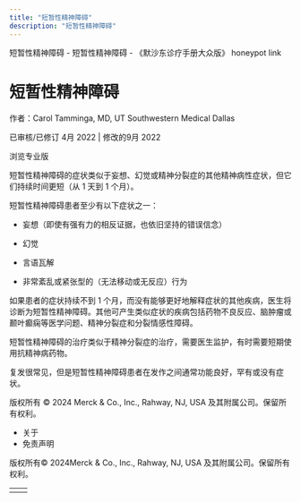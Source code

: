 ```yaml
---
title: "短暂性精神障碍"
description: "短暂性精神障碍"
---
```


﻿短暂性精神障碍 \- 短暂性精神障碍 \- 《默沙东诊疗手册大众版》 honeypot link

# 短暂性精神障碍

作者：Carol Tamminga, MD, UT Southwestern Medical Dallas

已审核/已修订 4月 2022 \| 修改的9月 2022

浏览专业版

短暂性精神障碍的症状类似于妄想、幻觉或精神分裂症的其他精神病性症状，但它们持续时间更短（从 1 天到 1 个月）。

短暂性精神障碍患者至少有以下症状之一：

- 妄想（即使有强有力的相反证据，也依旧坚持的错误信念）

- 幻觉

- 言语瓦解

- 非常紊乱或紧张型的（无法移动或无反应）行为


如果患者的症状持续不到 1 个月，而没有能够更好地解释症状的其他疾病，医生将诊断为短暂性精神障碍。其他可产生类似症状的疾病包括药物不良反应、脑肿瘤或颞叶癫痫等医学问题、精神分裂症和分裂情感性障碍。

短暂性精神障碍的治疗类似于精神分裂症的治疗，需要医生监护，有时需要短期使用抗精神病药物。

复发很常见，但是短暂性精神障碍患者在发作之间通常功能良好，罕有或没有症状。



版权所有 © 2024
Merck & Co., Inc., Rahway, NJ, USA 及其附属公司。保留所有权利。

- 关于
- 免责声明

版权所有© 2024Merck & Co., Inc., Rahway, NJ, USA 及其附属公司。保留所有权利。

|     |     |
| --- | --- |
|  |  |